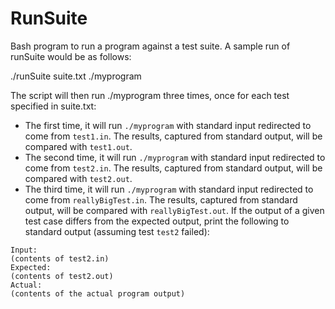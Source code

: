 # RunSuite
Bash program to run a program against a test suite.
A sample run of runSuite would be as follows:

./runSuite suite.txt ./myprogram

The script will then run ./myprogram three times, once for each test specified in suite.txt:

* The first time, it will run `./myprogram` with standard input redirected to come from `test1.in`. The results, captured from standard output, will be compared with `test1.out`.
* The second time, it will run `./myprogram` with standard input redirected to come from `test2.in`. The results, captured from standard output, will be compared with `test2.out`.
* The third time, it will run `./myprogram` with standard input redirected to come from `reallyBigTest.in`. The results, captured from standard output, will be compared with `reallyBigTest.out`.
If the output of a given test case differs from the expected output, print the following to standard output (assuming test `test2` failed):

```Test failed: test2
Input:
(contents of test2.in)
Expected:
(contents of test2.out)
Actual:
(contents of the actual program output)
```
